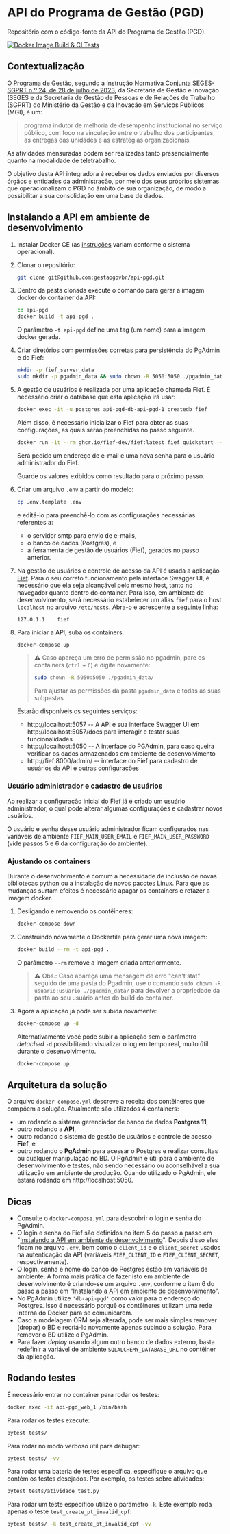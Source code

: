 # API do Programa de Gestão (PGD)

Repositório com o código-fonte da API do Programa de Gestão (PGD).

[![Docker Image Build & CI Tests](https://github.com/gestaogovbr/api-pgd/actions/workflows/docker-image.yml/badge.svg)](https://github.com/gestaogovbr/api-pgd/actions/workflows/docker-image.yml)

## Contextualização

O
[Programa de Gestão](https://www.gov.br/servidor/pt-br/assuntos/programa-de-gestao),
segundo a
[Instrução Normativa Conjunta SEGES-SGPRT n.º 24, de 28 de julho de 2023](https://www.in.gov.br/en/web/dou/-/instrucao-normativa-conjunta-seges-sgprt-/mgi-n-24-de-28-de-julho-de-2023-499593248),
da Secretaria de Gestão e Inovação (SEGES e da Secretaria de Gestão de
Pessoas e de Relações de Trabalho (SGPRT) do Ministério da Gestão e da
Inovação em Serviços Públicos (MGI), é um:

> programa indutor de melhoria de desempenho institucional no serviço
> público, com foco na vinculação entre o trabalho dos participantes, as
> entregas das unidades e as estratégias organizacionais.

As atividades mensuradas podem ser realizadas tanto presencialmente
quanto na modalidade de teletrabalho.

O objetivo desta API integradora é receber os dados enviados por diversos
órgãos e entidades da administração, por meio dos seus próprios sistemas
que operacionalizam o PGD no âmbito de sua organização, de modo a
possibilitar a sua consolidação em uma base de dados.

## Instalando a API em ambiente de desenvolvimento

1. Instalar Docker CE (as [instruções](https://docs.docker.com/get-docker/)
   variam conforme o sistema operacional).

2. Clonar o repositório:

    ```bash
    git clone git@github.com:gestaogovbr/api-pgd.git
    ```

3. Dentro da pasta clonada execute o comando para gerar a imagem docker
   do container da API:

    ```bash
    cd api-pgd
    docker build -t api-pgd .
    ```

    O parâmetro `-t api-pgd` define uma tag (um nome) para a imagem docker
    gerada.

4. Criar diretórios com permissões corretas para persistência do PgAdmin
   e do Fief:

   ```bash
   mkdir -p fief_server_data
   sudo mkdir -p pgadmin_data && sudo chown -R 5050:5050 ./pgadmin_data/
   ```

5. A gestão de usuários é realizada por uma aplicação chamada Fief. É
   necessário criar o database que esta aplicação irá usar:

   ```bash
   docker exec -it -u postgres api-pgd-db-api-pgd-1 createdb fief
   ```

   Além disso, é necessário inicializar o Fief para obter as suas
   configurações, as quais serão preenchidas no passo seguinte.

   ```bash
   docker run -it --rm ghcr.io/fief-dev/fief:latest fief quickstart --docker
   ```

   Será pedido um endereço de e-mail e uma nova senha para o usuário
   administrador do Fief.

   Guarde os valores exibidos como resultado para o próximo passo.

6. Criar um arquivo `.env` a partir do modelo:

   ```bash
   cp .env.template .env
   ```
   
   e editá-lo para preenchê-lo com as configurações necessárias referentes a:
   
   * o servidor smtp para envio de e-mails,
   * o banco de dados (Postgres), e
   * a ferramenta de gestão de usuários (Fief), gerados no passo anterior.

7. Na gestão de usuários e controle de acesso da API é usada a aplicação
   [Fief](https://www.fief.dev/). Para o seu correto funcionamento pela
   interface Swagger UI, é necessário que ela seja alcançável pelo mesmo
   host, tanto no navegador quanto dentro do container. Para isso, em
   ambiente de desenvolvimento, será necessário estabelecer um alias
   `fief` para o host `localhost` no arquivo `/etc/hosts`. Abra-o e
   acrescente a seguinte linha:

   ```
   127.0.1.1	fief
   ```

8. Para iniciar a API, suba os containers:

   ```bash
   docker-compose up
   ```

   > ⚠️ Caso apareça um erro de permissão no pgadmin, pare os containers
   > (`ctrl` + `C`) e digite novamente:
   >
   > ```bash
   > sudo chown -R 5050:5050 ./pgadmin_data/
   > ```
   >
   > Para ajustar as permissões da pasta `pgadmin_data` e todas as suas
   > subpastas

   Estarão disponíveis os seguintes serviços:

   * http://localhost:5057 -- A API e sua interface Swagger UI em
     http://localhost:5057/docs para interagir e testar suas funcionalidades
   * http://localhost:5050 -- A interface do PGAdmin, para caso queira
     verificar os dados armazenados em ambiente de desenvolvimento
   * http://fief:8000/admin/ -- interface do Fief para cadastro de
     usuários da API e outras configurações



### Usuário administrador e cadastro de usuários

Ao realizar a configuração inicial do Fief já é criado um usuário
administrador, o qual pode alterar algumas configurações e cadastrar
novos usuários.

O usuário e senha desse usuário administrador ficam configurados nas
variáveis de ambiente `FIEF_MAIN_USER_EMAIL` e `FIEF_MAIN_USER_PASSWORD`
(vide passos 5 e 6 da configuração do ambiente).

### Ajustando os containers

Durante o desenvolvimento é comum a necessidade de inclusão de novas
bibliotecas python ou a instalação de novos pacotes Linux. Para que as
mudanças surtam efeitos é necessário apagar os containers e refazer a
imagem docker.

1. Desligando e removendo os contêineres:

    ```bash
    docker-compose down
    ```

2. Construindo novamente o Dockerfile para gerar uma nova imagem:

    ```bash
    docker build --rm -t api-pgd .
    ```

    O parâmetro `--rm` remove a imagem criada anteriormente.

    > ⚠️ Obs.: Caso apareça uma mensagem de erro "can't stat" seguido de
    > uma pasta do Pgadmin, use o comando
    > `sudo chown -R usuario:usuario ./pgadmin_data/` para devolver a
    > propriedade da pasta ao seu usuário antes do build do container.

3. Agora a aplicação já pode ser subida novamente:

    ```bash
    docker-compose up -d
    ```

    Alternativamente você pode subir a aplicação sem o parâmetro _detached_
    `-d` possibilitando visualizar o log em tempo real, muito útil durante o
    desenvolvimento.

    ```bash
    docker-compose up
    ```

## Arquitetura da solução

O arquivo `docker-compose.yml` descreve a receita dos contêineres que
compõem a solução. Atualmente são utilizados 4 containers:

* um rodando o sistema gerenciador de banco de dados **Postgres 11**,
* outro rodando a **API**,
* outro rodando o sistema de gestão de usuários e controle de acesso
  **Fief**, e
* outro rodando o **PgAdmin** para acessar o Postgres e realizar
  consultas ou qualquer manipulação no BD. O PgAdmin é útil para o
  ambiente de desenvolvimento e testes, não sendo necessário ou
  aconselhável a sua utilização em ambiente de produção. Quando utilizado
  o PgAdmin, ele estará rodando em http://localhost:5050.


## Dicas

* Consulte o `docker-compose.yml` para descobrir o login e senha do
  PgAdmin.
* O login e senha do Fief são definidos no item 5 do
  passo a passo em
  "[Instalando a API em ambiente de desenvolvimento](#instalando-a-api-em-ambiente-de-desenvolvimento)".
  Depois disso eles ficam no arquivo `.env`, bem como o `client_id` e
  o `client_secret` usados na autenticação da API (variáveis
  `FIEF_CLIENT_ID` e `FIEF_CLIENT_SECRET`, respectivamente).
* O login, senha e nome do banco do Postgres estão em variáveis de
  ambiente. A forma mais prática de fazer isto em ambiente de
  desenvolvimento é criando-se um arquivo `.env`, conforme o item 6 do
  passo a passo em
  "[Instalando a API em ambiente de desenvolvimento](#instalando-a-api-em-ambiente-de-desenvolvimento)".
* No PgAdmin utilize `'db-api-pgd'` como valor para o endereço do
  Postgres. Isso é necessário porquê os contêineres utilizam uma rede
  interna do Docker para se comunicarem.
* Caso a modelagem ORM seja alterada, pode ser mais simples remover
  (dropar) o BD e recriá-lo novamente apenas subindo a solução. Para
  remover o BD utilize o PgAdmin.
* Para fazer *deploy* usando algum outro banco de dados externo, basta
  redefinir a variável de ambiente `SQLALCHEMY_DATABASE_URL` no
  contêiner da aplicação.

## Rodando testes
É necessário entrar no container para rodar os testes:

```bash
docker exec -it api-pgd_web_1 /bin/bash
```

Para rodar os testes execute:

```bash
pytest tests/
```

Para rodar no modo verboso útil para debugar:

```bash
pytest tests/ -vv
```

Para rodar uma bateria de testes específica, especifique o arquivo que
contém os testes desejados. Por exemplo, os testes sobre atividades:

```bash
pytest tests/atividade_test.py
```

Para rodar um teste específico utilize o parâmetro `-k`. Este exemplo
roda apenas o teste `test_create_pt_invalid_cpf`:

```bash
pytest tests/ -k test_create_pt_invalid_cpf -vv
```
